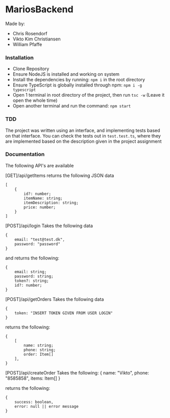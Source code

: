 # MariosBackend

Made by:
 - Chris Rosendorf
 - Vikto Kim Christiansen
 - William Pfaffe

### Installation

- Clone Repository
- Ensure NodeJS is installed and working on system
- Install the dependencies by running: `npm i` in the root directory
- Ensure TypeScript is globally installed through npm: `npm i -g typescript`
- Open 1 terminal in root directory of the project, then run `tsc -w` (Leave it open the whole time)
- Open another terminal and run the command: `npm start`

### TDD
The project was written using an interface, and implementing tests based on that interface. You can check the tests out in `test.test.ts`, where they are implemented based on the description given in the project assignment

### Documentation
The following API's are available

[GET]/api/getItems
returns the following JSON data
```
[
    {
        id?: number;
        itemName: string;
        itemDescription: string;
        price: number;
    }
]
```

[POST]/api/login
Takes the following data
```
{
    email: "test@test.dk",
    password: "password"
}
```

and returns the following: 
```
{
	email: string;
    password: string;
    token?: string;
    id?: number;
}
```

[POST]/api/getOrders
Takes the following data
```
{
    token: "INSERT TOKEN GIVEN FROM USER LOGIN"
}
```

returns the following: 
```
{
    [
        name: string;
        phone: string;
        order: Item[]
    ],
}
```

[POST]/api/createOrder
Takes the following:
{
    name: "Vikto",
    phone: "8585858",
    items: Item[]
}

returns the following: 
```
{
    success: boolean,
    error: null || error message
}
```